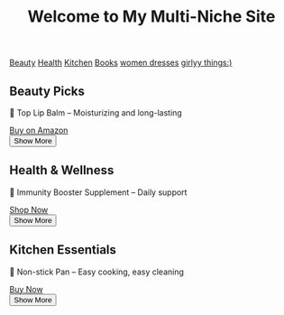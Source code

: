 <!DOCTYPE html>
<html lang="en">
<head>
 
</head>
<body>

<header>
  <h1>Welcome to My Multi-Niche Site</h1>
</header>

<nav>
  <a href="#beauty">Beauty</a>
  <a href="#health">Health</a>
  <a href="#kitchen">Kitchen</a>
  <a href="#books">Books</a>
  <a href="#women dresses">women dresses</a>
  <a href="#girlyy things:)">girlyy things:)</a>
</nav>

<section id="beauty">
  <h2>Beauty Picks</h2>
  <div id="beauty-products">
    <p>🌸 Top Lip Balm – Moisturizing and long-lasting</p>
    <a class="button" href="https://amzn.to/your-lipbalm-link" target="_blank">Buy on Amazon</a>
  </div>
  <button class="show-more" onclick="addBeauty()">Show More</button>
</section>

<section id="health">
  <h2>Health & Wellness</h2>
  <div id="health-products">
    <p>💊 Immunity Booster Supplement – Daily support</p>
    <a class="button" href="https://amzn.to/your-supplement-link" target="_blank">Shop Now</a>
  </div>
  <button class="show-more" onclick="addHealth()">Show More</button>
</section>

<section id="kitchen">
  <h2>Kitchen Essentials</h2>
  <div id="kitchen-products">
    <p>🍳 Non-stick Pan – Easy cooking, easy cleaning</p>
    <a class="button" href="https://amzn.to/your-pan-link" target="_blank">Buy Now</a>
  </div>
  <button class="show-more" onclick="addKitchen()">Show More</button>
</section>


</body>
</html>
